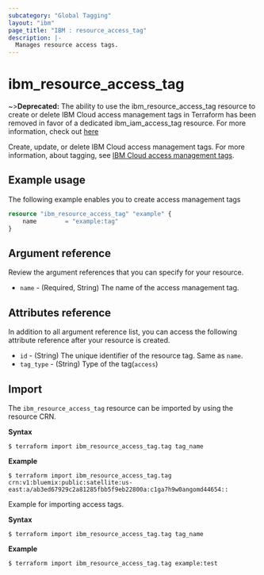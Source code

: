 ```yaml
---
subcategory: "Global Tagging"
layout: "ibm"
page_title: "IBM : resource_access_tag"
description: |-
  Manages resource access tags.
---
```


# ibm_resource_access_tag

  ~>**Deprecated:**
  The ability to use the ibm_resource_access_tag resource to create or delete IBM Cloud access management tags in Terraform has been removed in favor of a dedicated ibm_iam_access_tag resource. For more information, check out [here](https://registry.terraform.io/providers/IBM-Cloud/ibm/latest/docs/resources/iam_access_tag)

Create, update, or delete IBM Cloud access management tags. For more information, about tagging, see [IBM Cloud access management tags](https://cloud.ibm.com/apidocs/tagging#create-tag).


## Example usage
The following example enables you to create access management tags

```terraform
resource "ibm_resource_access_tag" "example" {
	name        = "example:tag"
}

```

## Argument reference
Review the argument references that you can specify for your resource.

- `name` - (Required, String) The name of the access management tag.


## Attributes reference
In addition to all argument reference list, you can access the following attribute reference after your resource is created.

- `id` - (String) The unique identifier of the resource tag. Same as `name`.
- `tag_type` - (String) Type of the tag(`access`)


## Import

The `ibm_resource_access_tag` resource can be imported by using the resource CRN.

**Syntax**

```
$ terraform import ibm_resource_access_tag.tag tag_name
```

**Example**

```
$ terraform import ibm_resource_access_tag.tag  crn:v1:bluemix:public:satellite:us-east:a/ab3ed67929c2a81285fbb5f9eb22800a:c1ga7h9w0angomd44654::

```

Example for importing access tags.

**Syntax**

```
$ terraform import ibm_resource_access_tag.tag tag_name
```

**Example**

```
$ terraform import ibm_resource_access_tag.tag example:test
```
